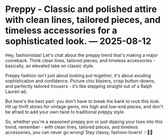# Preppy - Classic and polished attire with clean lines, tailored pieces, and timeless accessories for a sophisticated look. — 2025-08-12

Hey, fashionistas! Let's chat about the preppy trend that's making a major comeback. Think clean lines, tailored pieces, and timeless accessories - basically, an elevated take on classic style. 

Preppy fashion isn't just about looking put-together, it's about exuding sophistication and confidence. Picture chic blazers, crisp button-downs, and perfectly tailored trousers - it’s like stepping straight out of a Ralph Lauren ad. 

But here's the best part: you don't have to break the bank to rock this look. Hit up thrift stores for vintage gems, mix high and low-end pieces, and don't be afraid to add your own twist to traditional preppy style. 

So, whether you're a seasoned preppy pro or just dipping your toes into this trend, remember - with clean lines, tailored pieces, and timeless accessories, you can never go wrong! Stay classy, fashion-lovers! ✨👔👜